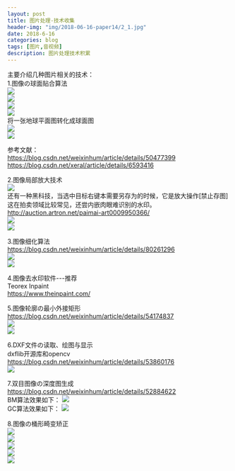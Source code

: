 ```yaml
---
layout: post
title: 图片处理-技术收集
header-img: "img/2018-06-16-paper14/2_1.jpg"
date: 2018-6-16
categories: blog
tags: [图片,音视频]
description: 图片处理技术积累
---
```



主要介绍几种图片相关的技术：<br>
1.图像の球面贴合算法<br>
![](/img/2018-06-16-paper14/7_1.PNG)<br>
![](/img/2018-06-16-paper14/7_2.PNG)<br>
![](/img/2018-06-16-paper14/9.PNG)<br>
![](/img/2018-06-16-paper14/10.PNG)<br>
将一张地球平面图转化成球面图<br>
![](/img/2018-06-16-paper14/8.jpg)<br>
![](/img/2018-06-16-paper14/8_1.PNG)<br>

参考文献：<br>
https://blog.csdn.net/weixinhum/article/details/50477399<br>
https://blog.csdn.net/xeral/article/details/6593416<br>

2.图像局部放大技术<br>
![](/img/2018-06-16-paper14/12.PNG)<br>
还有一种黑科技，当选中目标右键本需要另存为的时候，它是放大操作[禁止存图]<br>
这在拍卖领域比较常见，还尝内嵌肉眼难识别的水印。<br>
http://auction.artron.net/paimai-art0009950366/<br>
![](/img/2018-06-16-paper14/15_1.PNG)<br>
![](/img/2018-06-16-paper14/15_2.PNG)<br>

3.图像细化算法<br>
https://blog.csdn.net/weixinhum/article/details/80261296<br>
![](/img/2018-06-16-paper14/13.png)<br>
![](/img/2018-06-16-paper14/14.png)<br>

4.图像去水印软件---推荐<br>
Teorex Inpaint<br>
https://www.theinpaint.com/<br>

5.图像轮廓の最小外接矩形<br>
https://blog.csdn.net/weixinhum/article/details/54174837<br>
![](/img/2018-06-16-paper14/12.jpg)<br>
![](/img/2018-06-16-paper14/13.jpg)<br>

6.DXF文件の读取、绘图与显示<br>
dxflib开源库和opencv<br>
https://blog.csdn.net/weixinhum/article/details/53860176<br>
![](/img/2018-06-16-paper14/14.jpg)<br>

7.双目图像の深度图生成<br>
https://blog.csdn.net/weixinhum/article/details/52884622<br>
BM算法效果如下： 
![](/img/2018-06-16-paper14/16_1.PNG)<br>
GC算法效果如下： 
![](/img/2018-06-16-paper14/16_2.PNG)<br>

8.图像の桶形畸变矫正<br>
![](/img/2018-06-16-paper14/17.PNG)<br>
![](/img/2018-06-16-paper14/17_1.PNG)<br>
![](/img/2018-06-16-paper14/17_2.PNG)<br>
![](/img/2018-06-16-paper14/17_3.PNG)<br>
![](/img/2018-06-16-paper14/17_4.PNG)<br>

